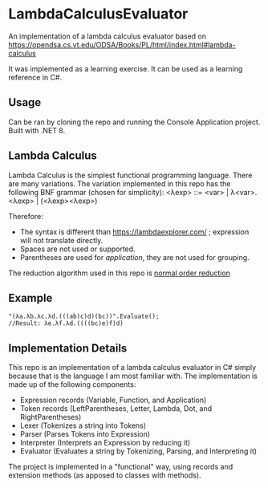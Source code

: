﻿# LambdaCalculusEvaluator
An implementation of a lambda calculus evaluator based on https://opendsa.cs.vt.edu/ODSA/Books/PL/html/index.html#lambda-calculus

It was implemented as a learning exercise. It can be used as a learning reference in C#.

## Usage
Can be ran by cloning the repo and running the Console Application project.
Built with .NET 8.

## Lambda Calculus
Lambda Calculus is the simplest functional programming language. There are many variations. The variation implemented in this repo has the following BNF grammar (chosen for simplicity):
<λexp> ::= \<var> | λ\<var>.<λexp> | (<λexp><λexp>)

Therefore:
 - The syntax is different than https://lambdaexplorer.com/ ; expression will not translate directly.
 - Spaces are not used or supported.
 - Parentheses are used for *application*, they are not used for grouping.

The reduction algorithm used in this repo is [normal order reduction](https://opendsa.cs.vt.edu/ODSA/Books/PL/html/ReductionStrategies.html#normal-order)

## Example
    "(λa.λb.λc.λd.(((ab)c)d)(bc))".Evaluate();
    //Result: λe.λf.λd.((((bc)e)f)d)

## Implementation Details
This repo is an implementation of a lambda calculus evaluator in C# simply because that is the language I am most familiar with.
The implementation is made up of the following components:

- Expression records (Variable, Function, and Application)
- Token records (LeftParentheses, Letter, Lambda, Dot, and RightParentheses)
 - Lexer (Tokenizes a string into Tokens)
 - Parser (Parses Tokens into Expression)
 - Interpreter (Interprets an Expression by reducing it)
 - Evaluator (Evaluates a string by Tokenizing, Parsing, and Interpreting it)

The project is implemented in a "functional" way, using records and extension methods (as apposed to classes with methods).
